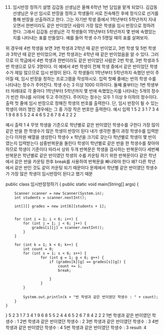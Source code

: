 11. 임시반장 정하기
설명
김갑동 선생님은 올해 6학년 1반 담임을 맡게 되었다.
김갑동 선생님은 우선 임시로 반장을 정하고 학생들이 서로 친숙해진 후에 정식으로 선거를 통해 반장을 선출하려고 한다.
그는 자기반 학생 중에서 1학년부터 5학년까지 지내오면서 한번이라도 같은 반이었던 사람이 가장 많은 학생을 임시 반장으로 정하려 한다.
그래서 김갑동 선생님은 각 학생들이 1학년부터 5학년까지 몇 반에 속했었는지를 나타내는 표를 만들었다.
예를 들어 학생 수가 5명일 때의 표를 살펴보자.

위 경우에 4번 학생을 보면 3번 학생과 2학년 때 같은 반이었고, 3번 학생 및 5번 학생과 3학년 때 같은 반이었으며,
2번 학생과는 4학년 때 같은 반이었음을 알 수 있다. 그러므로 이 학급에서 4번 학생과 한번이라도
같은 반이었던 사람은 2번 학생, 3번 학생과 5번 학생으로 모두 3명이다.
이 예에서 4번 학생이 전체 학생 중에서 같은 반이었던 학생 수가 제일 많으므로 임시 반장이 된다.
각 학생들이 1학년부터 5학년까지 속했던 반이 주어질 때, 임시 반장을 정하는 프로그램을 작성하시오.
입력
첫째 줄에는 반의 학생 수를 나타내는 정수가 주어진다. 학생 수는 3 이상 1000 이하이다.
둘째 줄부터는 1번 학생부터 차례대로 각 줄마다 1학년부터 5학년까지 몇 반에 속했었는지를 나타내는 5개의 정수가 빈칸 하나를 사이에 두고 주어진다.
주어지는 정수는 모두 1 이상 9 이하의 정수이다.
출력
첫 줄에 임시 반장으로 정해진 학생의 번호를 출력한다.
단, 임시 반장이 될 수 있는 학생이 여러 명인 경우에는 그 중 가장 작은 번호만 출력한다.
예시 입력 1
5
2 3 1 7 3
4 1 9 6 8
5 5 2 4 4
6 5 2 6 7
8 4 2 2 2

예시 출력 1
4
무엇
학생을 기준으로 학년별로 같은 반이였던 학생수를 구한다
가장 많이 같은 반을 한 학생수가 많은 학생이 반장이 된다
내가 생각한 풀이 과정
학생수를 입력받는다
이차원 배열을 생성한다
학생수 x 학년을 크기로 갖는다
 학년별로 학생이 몇 반이였는지 입력받는다
삼중반복문을 돌린다
학생이 학년별로 같은 반을 한 학생수를 찾아야 하므로 학생이 기준이다
따라서 상위 두개 반복문은 학생을 검사하는 반복문이다
세번째 반복문은 학년별로 같은 반이였던 학생의 수를 카운팅 하기 위한 반복문이다
같은 학년에서 같은 반을 카운팅 한후 break를 사용하여 반복문을 빠나와야 한다
왜? 다른 학년에서 같은  반인 것도 같이 카운팅 되기 때문이다
문제에서 학년별 같은 반이였던 학생수가 가장 많은 학생이 임시반장이 된다고 했기 때문

public class 임시반장정하기 {
    public static void main(String[] args) {

        Scanner scanner = new Scanner(System.in);
        int students = scanner.nextInt();

        int[][] grades = new int[6][students + 1];


        for (int i = 1; i < 6; i++) {
            for (int j = 1; j < 6; j++) {
                grades[i][j] = scanner.nextInt();
            }
        }

        for (int k = 1; k < 6; k++) {
            int count = 0;
            for (int s = 1; s < 6; s++) {
                    for (int g = 1; g < 6; g++) {
                        if (grades[k][g] == grades[s][g]) {
                            count += 1;
                            break;

                        }
                    }
            }

            System.out.println(k + "번 학생과 같은 반이였던 학생수 : " + count);
        }
    }

}
5
2
3
1
7
3
4
1
9
6
8
5
5
2
4
4
6
5
2
6
7
8
4
2
2
2
1번 학생과 같은 반이였던 학생수 : 1
2번 학생과 같은 반이였던 학생수 : 2
3번 학생과 같은 반이였던 학생수 : 3
4번 학생과 같은 반이였던 학생수 : 4
5번 학생과 같은 반이였던 학생수 : 3
result: 4
